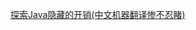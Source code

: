 [探索Java隐藏的开销(中文机器翻译惨不忍睹)](https://realm.io/cn/news/360andev-jake-wharton-java-hidden-costs-android/)
